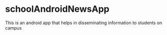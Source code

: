 # schoolAndroidNewsApp
This is an android app that helps in disseminating information to students on campus 
